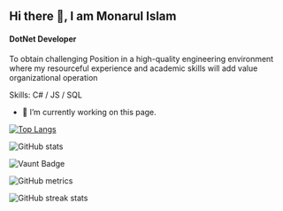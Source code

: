 ## Hi there 👋, I am  Monarul Islam
#### DotNet Developer

To obtain challenging Position in a high-quality engineering environment where my resourceful experience and academic skills will add value organizational operation


Skills: C# / JS / SQL 

- 🔭 I’m currently working on this page. 


[![Top Langs](https://github-readme-stats.vercel.app/api/top-langs/?username=monarulMN)](https://github.com/anuraghazra/github-readme-stats)

![GitHub stats](https://github-readme-stats.vercel.app/api?username=monarulMN&show_icons=true&count_private=true)  

![Vaunt Badge](https://api.vaunt.dev/v1/github/entities/monarulMN/contributions?format=svg&private=true)  

![GitHub metrics](https://metrics.lecoq.io/monarulMN)  

![GitHub streak stats](https://streak-stats.demolab.com/?user=monarulMN)  

